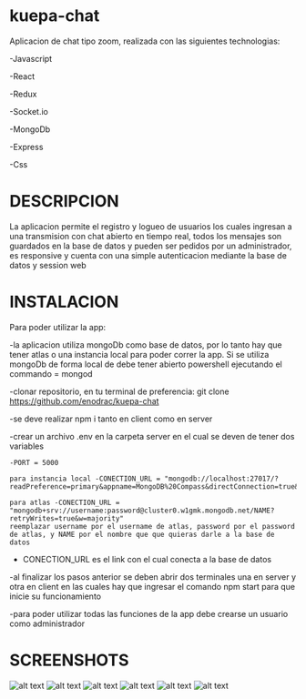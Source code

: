 # kuepa-chat

Aplicacion de chat tipo zoom, realizada con las siguientes technologias:

-Javascript

-React

-Redux

-Socket.io

-MongoDb

-Express

-Css

# DESCRIPCION

La aplicacion permite el registro y logueo de usuarios los cuales ingresan a una transmision con chat abierto en tiempo real,
todos los mensajes son guardados en la base de datos y pueden ser pedidos por un administrador,
es responsive y cuenta con una simple autenticacion mediante la base de datos y session web

# INSTALACION

Para poder utilizar la app:

-la aplicacion utiliza mongoDb como base de datos, por lo tanto hay que tener atlas o una instancia local para poder
correr la app. Si se utiliza mongoDb de forma local de debe tener abierto powershell ejecutando el commando = mongod

-clonar repositorio, en tu terminal de preferencia: git clone https://github.com/enodrac/kuepa-chat

-se deve realizar npm i tanto en client como en server

-crear un archivo .env en la carpeta server en el cual se deven de tener dos variables

    -PORT = 5000
    
    para instancia local -CONECTION_URL = "mongodb://localhost:27017/?readPreference=primary&appname=MongoDB%20Compass&directConnection=true&ssl=false"
    
    para atlas -CONECTION_URL = "mongodb+srv://username:password@cluster0.w1gmk.mongodb.net/NAME?retryWrites=true&w=majority"
    reemplazar username por el username de atlas, password por el password de atlas, y NAME por el nombre que que quieras darle a la base de datos

- CONECTION_URL es el link con el cual conecta a la base de datos

-al finalizar los pasos anterior se deben abrir dos terminales una en server y otra en client en las cuales
hay que ingresar el comando npm start para que inicie su funcionamiento
    
-para poder utilizar todas las funciones de la app debe crearse un usuario como administrador

# SCREENSHOTS

![alt text](https://cdn.discordapp.com/attachments/887586717475958806/887586739995160656/unknown.png)
![alt text](https://cdn.discordapp.com/attachments/887586717475958806/887586821322715176/unknown.png)
![alt text](https://cdn.discordapp.com/attachments/887586717475958806/887590328608129045/unknown.png)
![alt text](https://cdn.discordapp.com/attachments/887586717475958806/887589310214320148/unknown.png)
![alt text](https://cdn.discordapp.com/attachments/887586717475958806/887601671545434132/unknown.png)
![alt text](https://cdn.discordapp.com/attachments/887586717475958806/887601756484292700/unknown.png)
